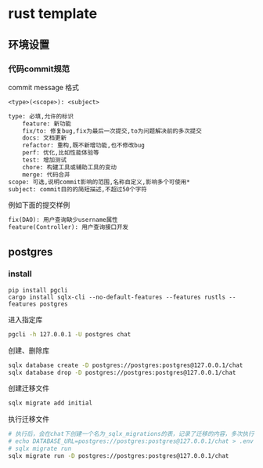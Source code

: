 # rust template

## 环境设置

### 代码commit规范

commit message 格式
```txt
<type>(<scope>): <subject>

type: 必填,允许的标识
    feature: 新功能
    fix/to: 修复bug,fix为最后一次提交,to为问题解决前的多次提交
    docs: 文档更新
    refactor: 重构,既不新增功能,也不修改bug
    perf: 优化,比如性能体验等
    test: 增加测试
    chore: 构建工具或辅助工具的变动
    merge: 代码合并
scope: 可选,说明commit影响的范围,名称自定义,影响多个可使用*
subject: commit目的的简短描述,不超过50个字符
```

例如下面的提交样例

```txt
fix(DAO): 用户查询缺少username属性
feature(Controller): 用户查询接口开发
```

## postgres

### install

```
pip install pgcli
cargo install sqlx-cli --no-default-features --features rustls --features postgres
```

进入指定库

```sh
pgcli -h 127.0.0.1 -U postgres chat
```

创建、删除库

```sh
sqlx database create -D postgres://postgres:postgres@127.0.0.1/chat
sqlx database drop -D postgres://postgres:postgres@127.0.0.1/chat
```

创建迁移文件

```sh
sqlx migrate add initial

```

执行迁移文件

```sh
# 执行后，会在chat下创建一个名为_sqlx_migrations的表，记录了迁移的内容，多次执行不会有变化，如果文件改变会报错
# echo DATABASE_URL=postgres://postgres:postgres@127.0.0.1/chat > .env
# sqlx migrate run
sqlx migrate run -D postgres://postgres:postgres@127.0.0.1/chat
```
